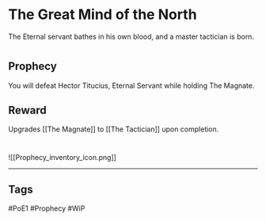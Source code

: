 # The Great Mind of the North
The Eternal servant bathes in his own blood, and a master tactician is born.
#
## Prophecy
You will defeat Hector Titucius, Eternal Servant while holding The Magnate.
## Reward
Upgrades [[The Magnate]] to [[The Tactician]] upon completion. 

#
![[Prophecy_inventory_icon.png]]

---
## Tags
#PoE1 
#Prophecy
#WiP 